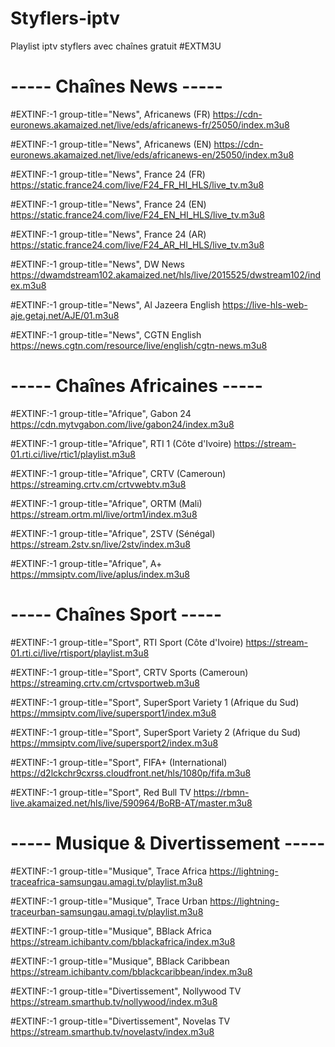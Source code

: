 # Styflers-iptv
Playlist iptv styflers avec chaînes gratuit 
#EXTM3U

# ----- Chaînes News -----
#EXTINF:-1 group-title="News", Africanews (FR)
https://cdn-euronews.akamaized.net/live/eds/africanews-fr/25050/index.m3u8

#EXTINF:-1 group-title="News", Africanews (EN)
https://cdn-euronews.akamaized.net/live/eds/africanews-en/25050/index.m3u8

#EXTINF:-1 group-title="News", France 24 (FR)
https://static.france24.com/live/F24_FR_HI_HLS/live_tv.m3u8

#EXTINF:-1 group-title="News", France 24 (EN)
https://static.france24.com/live/F24_EN_HI_HLS/live_tv.m3u8

#EXTINF:-1 group-title="News", France 24 (AR)
https://static.france24.com/live/F24_AR_HI_HLS/live_tv.m3u8

#EXTINF:-1 group-title="News", DW News
https://dwamdstream102.akamaized.net/hls/live/2015525/dwstream102/index.m3u8

#EXTINF:-1 group-title="News", Al Jazeera English
https://live-hls-web-aje.getaj.net/AJE/01.m3u8

#EXTINF:-1 group-title="News", CGTN English
https://news.cgtn.com/resource/live/english/cgtn-news.m3u8


# ----- Chaînes Africaines -----
#EXTINF:-1 group-title="Afrique", Gabon 24
https://cdn.mytvgabon.com/live/gabon24/index.m3u8

#EXTINF:-1 group-title="Afrique", RTI 1 (Côte d'Ivoire)
https://stream-01.rti.ci/live/rtic1/playlist.m3u8

#EXTINF:-1 group-title="Afrique", CRTV (Cameroun)
https://streaming.crtv.cm/crtvwebtv.m3u8

#EXTINF:-1 group-title="Afrique", ORTM (Mali)
https://stream.ortm.ml/live/ortm1/index.m3u8

#EXTINF:-1 group-title="Afrique", 2STV (Sénégal)
https://stream.2stv.sn/live/2stv/index.m3u8

#EXTINF:-1 group-title="Afrique", A+
https://mmsiptv.com/live/aplus/index.m3u8


# ----- Chaînes Sport -----
#EXTINF:-1 group-title="Sport", RTI Sport (Côte d'Ivoire)
https://stream-01.rti.ci/live/rtisport/playlist.m3u8

#EXTINF:-1 group-title="Sport", CRTV Sports (Cameroun)
https://streaming.crtv.cm/crtvsportweb.m3u8

#EXTINF:-1 group-title="Sport", SuperSport Variety 1 (Afrique du Sud)
https://mmsiptv.com/live/supersport1/index.m3u8

#EXTINF:-1 group-title="Sport", SuperSport Variety 2 (Afrique du Sud)
https://mmsiptv.com/live/supersport2/index.m3u8

#EXTINF:-1 group-title="Sport", FIFA+ (International)
https://d2lckchr9cxrss.cloudfront.net/hls/1080p/fifa.m3u8

#EXTINF:-1 group-title="Sport", Red Bull TV
https://rbmn-live.akamaized.net/hls/live/590964/BoRB-AT/master.m3u8


# ----- Musique & Divertissement -----
#EXTINF:-1 group-title="Musique", Trace Africa
https://lightning-traceafrica-samsungau.amagi.tv/playlist.m3u8

#EXTINF:-1 group-title="Musique", Trace Urban
https://lightning-traceurban-samsungau.amagi.tv/playlist.m3u8

#EXTINF:-1 group-title="Musique", BBlack Africa
https://stream.ichibantv.com/bblackafrica/index.m3u8

#EXTINF:-1 group-title="Musique", BBlack Caribbean
https://stream.ichibantv.com/bblackcaribbean/index.m3u8

#EXTINF:-1 group-title="Divertissement", Nollywood TV
https://stream.smarthub.tv/nollywood/index.m3u8

#EXTINF:-1 group-title="Divertissement", Novelas TV
https://stream.smarthub.tv/novelastv/index.m3u8
